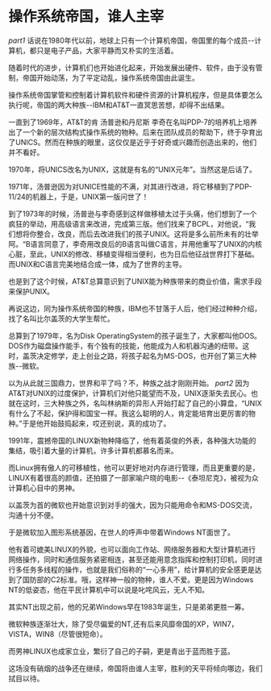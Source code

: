 # 操作系统帝国，谁人主宰
*part1*
 话说在1980年代以前，地球上只有一个计算机帝国，帝国里的每个成员--计算机，都只是电子产品，大家平静而又朴实的生活着。

随着时代的进步，计算机们也开始进化起来，开始发展出硬件、软件，由于没有管制，帝国开始动荡，为了平定动乱，操作系统帝国由此诞生。

操作系统帝国掌管和控制着计算机软件和硬件资源的计算机程序，但是具体要怎么执行呢，帝国的两大种族--IBM和AT&T一直冥思苦想，却得不出结果。

一直到了1969年，AT&T的肯 汤普逊和丹尼斯 李奇在名叫PDP-7的培养机上培养出了一个新的层次结构式操作系统的物种。后来在团队成员的帮助下，终于孕育出了UNICS。然而在种族的眼里，这仅仅是近乎于好奇或兴趣而创造出来的，他们并不看好。

1970年，将UNICS改名为UNIX，这就是有名的“UNIX元年”。当然这是后话了。

1971年，汤普逊因为对UNICE性能的不满，对其进行改进，将它移植到了PDP-11/24的机器上，于是，UNIX第一版问世了！

到了1973年的时候，汤普逊与李奇感到这样做移植太过于头痛，他们想到了一个疯狂的举动，用高级语言来改进，完成第三版。他们找来了BCPL，对他说，“我们想将你整合，改良，而后去改进我们的孩子UNIX。这将是多么前所未有的壮举阿。“B语言同意了，李奇用改良后的B语言叫做C语言，并用他重写了UNIX的内核心脏，至此，UNIX的修改、移植变得相当便利，也为日后他征战世界打下基础。而UNIX和C语言完美地结合成一体，成为了世界的主导。

也是到了这个时候，AT&T总算意识到了UNIX能为种族带来的商业价值，需求手段来保护UNIX。

再说这边，同为操作系统帝国的种族，IBM也不甘落于人后，他们经过种种介绍，找了名叫比尔盖茨的大学生帮忙。

总算到了1979年，名为Disk OperatingSystem的孩子诞生了，大家都叫他DOS。DOS作为磁盘操作能手，有个独有的技能，他能成为人和机器沟通的纽带。这时，盖茨决定修学，走上创业之路，将孩子起名为MS-DOS，也开创了第三大种族--微软。

以为从此就三国鼎力，世界和平了吗？不，种族之战才刚刚开始。
*part2*
因为AT&T对UNIX的过度保护，计算机们对他只能望而不及，UNIX逐渐失去民心。也就在这时，三大种族之外，名叫林纳斯的异形人开始打起了自己的小算盘，“UNIX有什么了不起，保护得和国宝一样。我这么聪明的人，肯定能培育出更厉害的物种。”于是他开始鼓捣起来，哎还别说，真的成功了。

1991年，震撼帝国的LINUX新物种降临了，他有着英俊的外表，各种强大功能的集结，吸引着大量的计算机，许多计算机都慕名而来。

而Linux拥有傲人的可移植性，他可以更好地对内存进行管理，而且更重要的是，LINUX有着很高的颜值，还拍摄了一部家喻户晓的电影--《泰坦尼克》，被视为众计算机心目中的男神。

以盖茨为首的微软也开始意识到对手的强大，因为只能用命令和MS-DOS交流，沟通十分不便。

于是微软加入图形系统基因，在世人的呼声中带着Windows NT面世了。

他有着可媲美LINUX的外貌，也可以面向工作站、网络服务器和大型计算机进行网络操作，同时和通信服务紧密相连，甚至还能用意念指挥和控制打印机，同时进行多任务多线程的操作，也就是我们俗称的“一心多用”，给计算机的安全感更是达到了国防部的C2标准。哦，这样神一般的物种，谁人不爱。更是因为Windows NT的低姿态，他在平民计算机中可以说是叱咤风云，无人不知。

其实NT出现之前，他的兄弟Windows早在1983年诞生，只是弟弟更胜一筹。

微软种族逐渐壮大，除了受尽偏爱的NT,还有后来风靡帝国的XP，WIN7，VISTA，WIN8（尽管很短命）。

而男神LINUX也成家立业，繁衍了自己的子嗣，更是青出于蓝而胜于蓝。

这场没有硝烟的战争还在继续，帝国将由谁人主宰，胜利的天平将倾向哪边，我们拭目以待。
